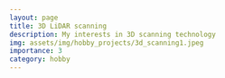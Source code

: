 ```yaml
---
layout: page
title: 3D LiDAR scanning 
description: My interests in 3D scanning technology
img: assets/img/hobby_projects/3d_scanning1.jpeg
importance: 3
category: hobby
---
```


